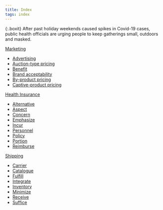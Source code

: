 ```yaml
---
title: Index
tags: index
---
```


{:.boxit}
After past holiday weekends caused spikes in Covid-19 cases, public health officials are urging people to keep gatherings small, outdoors and masked.

<link rel="stylesheet" href="/assets/css/subcategories.css">
<script src="/assets/js/subcategories.js"/></script>


<div class="index-container">
  <div class="index-timeline">
    <div class="index a"><a href="#" class="index-title">Marketing</a>
    <div><ul class="index ul">
<li><a href="#" class="subcategories-block__item-link">Advertising</a></li>
<li><a href="#" class="subcategories-block__item-link">Auction-type pricing</a></li>
<li><a href="#" class="subcategories-block__item-link">Benefit</a></li>
<li><a href="#" class="subcategories-block__item-link">Brand acceptability</a></li>
<li><a href="#" class="subcategories-block__item-link">By-product pricing</a></li>
<li><a href="#" class="subcategories-block__item-link">Captive-product pricing</a></li>
    </ul>
    </div>
    </div>
    </div>
    <div class="index a"><a href="#" class="index-title">Health Insurance</a>
    <div><ul class="index ul">
<li><a href="#" class="subcategories-block__item-link">Alternative</a></li>
<li><a href="#" class="subcategories-block__item-link">Aspect</a></li>
<li><a href="#" class="subcategories-block__item-link">Concern</a></li>
<li><a href="#" class="subcategories-block__item-link">Emphasize</a></li>
<li><a href="#" class="subcategories-block__item-link">Incur</a></li>
<li><a href="#" class="subcategories-block__item-link">Personnel</a></li>
<li><a href="#" class="subcategories-block__item-link">Policy</a></li>
<li><a href="#" class="subcategories-block__item-link">Portion</a></li>
<li><a href="#" class="subcategories-block__item-link">Reimburse</a></li>
    </ul>
    </div>
    </div>
    <div class="index a"><a href="#" class="index-title">Shipping</a>
    <div><ul class="index ul">
<li><a href="#" class="subcategories-block__item-link">Carrier</a></li>
<li><a href="#" class="subcategories-block__item-link">Catalogue</a></li>
<li><a href="#" class="subcategories-block__item-link">Fulfill</a></li>
<li><a href="#" class="subcategories-block__item-link">Integrate</a></li>
<li><a href="#" class="subcategories-block__item-link">Inventory</a></li>
<li><a href="#" class="subcategories-block__item-link">Minimize</a></li>
<li><a href="#" class="subcategories-block__item-link">Receive</a></li>
<li><a href="#" class="subcategories-block__item-link">Suffice</a></li>
    </ul>
    </div>
    </div>
</div>
